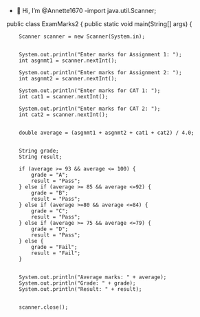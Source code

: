 - 👋 Hi, I’m @Annette1670
-import java.util.Scanner;

public class ExamMarks2 {
    public static void main(String[] args) {

        Scanner scanner = new Scanner(System.in);


        System.out.println("Enter marks for Assignment 1: ");
        int asgnmt1 = scanner.nextInt();

        System.out.println("Enter marks for Assignment 2: ");
        int asgnmt2 = scanner.nextInt();

        System.out.println("Enter marks for CAT 1: ");
        int cat1 = scanner.nextInt();

        System.out.println("Enter marks for CAT 2: ");
        int cat2 = scanner.nextInt();


        double average = (asgnmt1 + asgnmt2 + cat1 + cat2) / 4.0;


        String grade;
        String result;

        if (average >= 93 && average <= 100) {
            grade = "A";
            result = "Pass";
        } else if (average >= 85 && average <=92) {
            grade = "B";
            result = "Pass";
        } else if (average >=80 && average <=84) {
            grade = "C";
            result = "Pass";
        } else if (average >= 75 && average <=79) {
            grade = "D";
            result = "Pass";
        } else {
            grade = "Fail";
            result = "Fail";
        }


        System.out.println("Average marks: " + average);
        System.out.println("Grade: " + grade);
        System.out.println("Result: " + result);


        scanner.close();
    
<!---
Annette1670/Annette1670 is a ✨ special ✨ repository because its `README.md` (this file) appears on your GitHub profile.
You can click the Preview link to take a look at your changes.
--->
